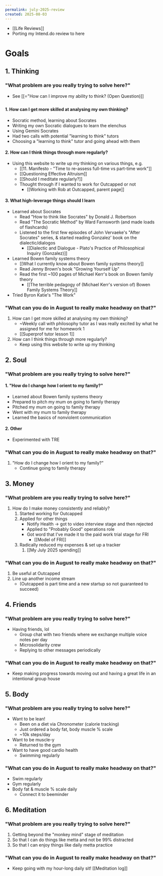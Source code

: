 ```yaml
---
permalink: july-2025-review
created: 2025-08-03
---
```

- [[Life Reviews]]
- Porting my Intend.do review to here
# Goals
## 1. Thinking
### "What problem are you really trying to solve here?"
- See [[⭐️"How can I improve my ability to think? (Open Question)]]
#### 1. How can I get more skilled at analysing my own thinking?
- Socratic method, learning about Socrates
- Writing my own Socratic dialogues to learn the elenchus
- Using Gemini Socrates
- Had two calls with potential "learning to think" tutors
- Choosing a "learning to think" tutor and going ahead with them
#### 2. How can I think things through more regularly?
- Using this website to write up my thinking on various things, e.g.
	- [[11. Manifesto - "Time to re-assess full-time vs part-time work"]]
	- [[Questioning Effective Altruism]]
	- [[Should I meditate regularly?]]
	- Thought through if I wanted to work for Outcapped or not 
		- [[Working with Rob at Outcapped, parent page]]
#### 3. What high-leverage things should I learn
- Learned about Socrates
	- Read "How to think like Socrates" by Donald J. Robertson
	- Read "The Socratic Method" by Ward Farnsworth (and made loads of flashcards)
	- Listened to the first few episodes of John Vervaeke's "After Socrates" series, & started reading Gonzalez' book on the dialectic/dialogos
		- [[Dialectic and Dialogue - Plato's Practice of Philosophical Inquiry (Gonzalez)]]
- Learned Bowen family systems theory
	- [[What I currently know about Bowen family systems theory]]
	- Read Jenny Brown's book "Growing Yourself Up"
	- Read the first ~100 pages of Michael Kerr's book on Bowen family theory
		- [[The terrible pedagogy of (Michael Kerr's version of) Bowen Family Systems Theory]]
- Tried Byron Katie's "The Work"
### "What can you do in August to really make headway on that?"
1. How can I get more skilled at analysing my own thinking?
	- ~Weekly call with philosophy tutor as I was really excited by what he assigned for me for homework 1
	- [[Superprof tutor lesson 1]]
2. How can I think things through more regularly?
	- Keep using this website to write up my thinking
## 2. Soul
### "What problem are you really trying to solve here?"
#### 1. "How do I change how I orient to my family?"
- Learned about Bowen family systems theory
- Prepared to pitch my mum on going to family therapy
- Pitched my mum on going to family therapy 
- Went with my mum to family therapy
- Learned the basics of nonviolent communication
#### 2. Other
- Experimented with TRE
### "What can you do in August to really make headway on that?"
1. "How do I change how I orient to my family?"
	- Continue going to family therapy
## 3. Money
### "What problem are you really trying to solve here?"
1. How do I make money consistently and reliably?
	1. Started working for Outcapped
	2. Applied for other things
		- Notify Health → got to video interview stage and then rejected
		- Applied to "Probably Good" operations role
		- Got word that I've made it to the paid work trial stage for FRI
			- [[Model of FRI]]
	3. Radically reduced my expenses & set up a tracker
		1. [[My July 2025 spending]]
### "What can you do in August to really make headway on that?"
1. Be useful at Outcapped
2. Line up another income stream
	- (Outcapped is part time and a new startup so not guaranteed to succeed)
## 4. Friends
### "What problem are you really trying to solve here?"
- Having friends, lol
	- Group chat with two friends where we exchange multiple voice notes per day
	- Microsolidarity crew
	- Replying to other messages periodically
### "What can you do in August to really make headway on that?"
- Keep making progress towards moving out and having a great life in an intentional group house
## 5. Body
### "What problem are you really trying to solve here?"
- Want to be lean!
	- Been on a diet via Chronometer (calorie tracking)
	- Just ordered a body fat, body muscle % scale
	- ~10k steps/day
- Want to be muscle-y
	- Returned to the gym 
- Want to have good cardio health
	- Swimming regularly
### "What can you do in August to really make headway on that?"
- Swim regularly 
- Gym regularly 
- Body fat & muscle % scale daily
	- Connect it to beeminder
## 6. Meditation
### "What problem are you really trying to solve here?"
1. Getting beyond the "monkey mind" stage of meditation
2. So that I can do things like metta and not be 99% distracted
3. So that I can enjoy things like daily metta practice
### "What can you do in August to really make headway on that?"
- Keep going with my hour-long daily sit! [[Meditation log]]
